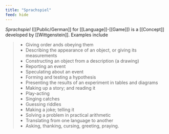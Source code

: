```yaml
---
title: "Sprachspiel"
feed: hide
---
```


_Sprachspiel_ ([[Public/German]] for [[Language]]-[[Game]]) is a [[Concept]] developed by [[Wittgenstein]]. Examples include

> - Giving order ands obeying them
> - Describing the appearance of an object, or giving its measurements
> - Constructing an object from a description (a drawing)
> - Reporting an event
> - Speculating about an event
> - Forming and testing a hypothesis
> - Presenting the results of an experiment in tables and diagrams
> - Making up a story; and reading it
> - Play-acting
> - Singing catches
> - Guessing riddles
> - Making a joke; telling it
> - Solving a problem in practical arithmetic
> - Translating from one language to another
> - Asking, thanking, cursing, greeting, praying.